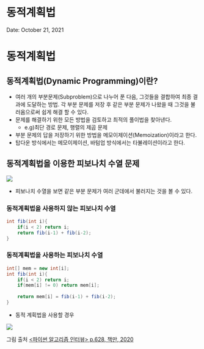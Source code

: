 # 동적계획법

Date: October 21, 2021

# 동적계획법

## 동적계획법(Dynamic Programming)이란?

- 여러 개의 부분문제(Subproblem)으로 나누어 푼 다음, 그것들을 결합하여 최종 결과에 도달하는 방법. 각 부분 문제를 저장 후 같은 부분 문제가 나왔을 때 그것을 불러옴으로써 쉽게 해결 할 수 있다.
- 문제를 해결하기 위한 모든 방법을 검토하고 최적의 풀이법을 찾아낸다.
    - e.g)최단 경로 문제, 행렬의 제곱 문제
- 부분 문제의 답을 저장하기 위한 방법을 메모이제이션(Memoization)이라고 한다.
- 탑다운 방식에서는 메모이제이션, 바텀업 방식에서는 타뷸레이션이라고 한다.

## 동적계획법을 이용한 피보나치 수열 문제

![](https://w.namu.la/s/933a589d4c9318b836b1dffef5ba9e02e84a64bcb429bd15fd120a0e01fe01d77b2b7fbc5d552d49149aad4f7d222abb2147442d102aff4b16e82b2f54941e008333a527b0563283fb87d01ee785e0abec590e2672d9d29fd49f17454ba3169750d00b74f8f353e62285063da0a32bc2)

- 피보나치 수열을 보면 같은 부분 문제가 여러 군데에서 불러지는 것을 볼 수 있다.

### 동적계획법을 사용하지 않는 피보나치 수열

```java
int fib(int i){
	if(i < 2) return i;
	return fib(i-1) + fib(i-2);
}
```

### 동적계획법을 사용하는 피보나치 수열

```java
int[] mem = new int[i];
int fib(int i){
	if(i < 2) return i;
	if(mem[i] != 0) return mem[i];
	
	return mem[i] = fib(i-1) + fib(i-2);
}
```

- 동적 계획법을 사용할 경우

![](https://w.namu.la/s/2d3ba419d174ce4244d37c5f64c15f53aff0133fffa1b2d8c73ffb7795ade7b7bf8c32259e43d4104b001e2430823bb97eda1cc3b07b727154b8773011395c1b0a9cbc8610907bd5040321ed2d440cc79805b53f5ad2cb2c531d3f358186eca2f39785c3f883b6b24b9cee6ca7f44583)

그림 출처 [<파이썬 알고리즘 인터뷰> p.628, 책만, 2020](https://www.onlybook.co.kr/entry/algorithm-interview)